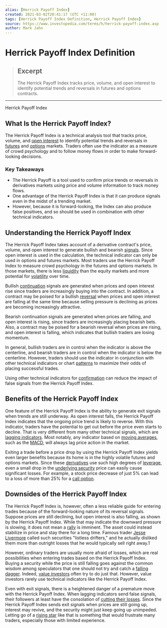 ```yaml
---
alias: [Herrick Payoff Index]
created: 2021-03-02T20:41:17 (UTC +11:00)
tags: [Herrick Payoff Index Definition, Herrick Payoff Index]
source: https://www.investopedia.com/terms/h/herrick-payoff-index.asp
author: Mark Jahn
---
```


# Herrick Payoff Index Definition

> ## Excerpt
> The Herrick Payoff Index tracks price, volume, and open interest to identify potential trends and reversals in futures and options contracts.

---

Herrick Payoff Index
## What Is the Herrick Payoff Index?

The Herrick Payoff Index is a technical analysis tool that tracks price, volume, and [open interest](https://www.investopedia.com/terms/o/openinterest.asp) to identify potential trends and reversals in [futures](https://www.investopedia.com/terms/f/futures.asp) and [options](https://www.investopedia.com/terms/o/option.asp) markets. Traders often use the indicator as a measure of crowd psychology and to follow money flows in order to make forward-looking decisions.

### Key Takeaways

-   The Herrick Payoff is a tool used to confirm price trends or reversals in derivatives markets using price and volume information to track money flows.
-   One advantage of the Herrick Payoff Index is that it can produce signals even in the midst of a trending market.
-   However, because it is forward-looking, the Index can also produce false positives, and so should be used in combination with other technical indicators.

## Understanding the Herrick Payoff Index

The Herrick Payoff Index takes account of a derivative contract's price, volume, and open interest to generate bullish and bearish [signals](https://www.investopedia.com/terms/t/trade-signal.asp). Since open interest is used in the calculation, the technical indicator can only be used in options and futures markets. Most traders use the Herrick Payoff Index to measure crowd psychology in the futures and options markets. In those markets, there is less [liquidity](https://www.investopedia.com/terms/l/liquidity.asp) than the equity markets and more potential for [volatility](https://www.investopedia.com/terms/v/volatility.asp) over time.

Bullish [continuation](https://www.investopedia.com/terms/c/continuationpattern.asp) signals are generated when prices and open interest rise since traders are increasingly buying into the contract. In addition, a contract may be poised for a bullish [reversal](https://www.investopedia.com/terms/r/reversal.asp) when prices and open interest are falling at the same time because selling pressure is declining as prices are becoming increasingly attractive.

Bearish continuation signals are generated when prices are falling, and open interest is rising, since traders are increasingly placing bearish bets. Also, a contract may be poised for a bearish reversal when prices are rising, and open interest is falling, which indicates that bullish traders are losing momentum.

In general, bullish traders are in control when the indicator is above the centerline, and bearish traders are in control when the indicator is below the centerline. However, traders should use the indicator in conjunction with other technical indicators or chart [patterns](https://www.investopedia.com/terms/p/pattern.asp) to maximize their odds of placing successful trades.

Using other technical indicators for [confirmation](https://www.investopedia.com/terms/c/confirmation.asp) can reduce the impact of false signals from the Herrick Payoff Index.

## Benefits of the Herrick Payoff Index

One feature of the Herrick Payoff Index is the ability to generate exit signals when trends are still underway. As open interest falls, the Herrick Payoff Index indicates that the ongoing price trend is likely to reverse. With this indicator, traders have the potential to get out before the price even starts to decline. That is very different from many other technical signals, which are [lagging indicators](https://www.investopedia.com/terms/l/laggingindicator.asp). Most notably, any indicator based on [moving averages](https://www.investopedia.com/articles/active-trading/052014/how-use-moving-average-buy-stocks.asp), such as the [MACD](https://www.investopedia.com/terms/m/macd.asp), will always lag price action in the market.

Exiting a trade before a price drop by using the Herrick Payoff Index yields even larger benefits because its home is in the highly volatile futures and options markets. Since these [derivatives](https://www.investopedia.com/terms/d/derivative.asp) use such high degrees of [leverage](https://www.investopedia.com/terms/l/leverage.asp), even a small drop in the [underlying security](https://www.investopedia.com/terms/u/underlying-security.asp) price can easily cause significant losses. For example, a stock price decrease of just 5% can lead to a loss of more than 25% for a [call option](https://www.investopedia.com/terms/c/calloption.asp).

## Downsides of the Herrick Payoff Index

The Herrick Payoff Index is, however, often a less reliable guide for entering trades because of the forward-looking nature of its reversal signals. Suppose prices are still declining, but open interest is also falling, as shown by the Herrick Payoff Index. While that may indicate the downward pressure is slowing, it does not mean a [rally](https://www.investopedia.com/terms/r/rally.asp) is imminent. The asset could instead stabilize in price and stay there for a long time. Famous trader [Jesse Livermore](https://www.investopedia.com/articles/trading/09/legendary-trader-jesse-livermore.asp) called such securities "listless drifters," and he actually disliked them more than outright losses that he would typically sell right away.1

However, ordinary traders are usually more afraid of losses, which are real possibilities when entering trades based on the Herrick Payoff Index. Buying a security while the price is still falling goes against the common wisdom among speculators that one should not try and catch a [falling dagger](https://www.investopedia.com/terms/f/fallingknife.asp). Indeed, [value investors](https://www.investopedia.com/terms/v/valueinvesting.asp) often try to do just that. However, value investors rarely use technical indicators like the Herrick Payoff Index.

Even with exit signals, there is a heightened danger of a premature move with the Herrick Payoff Index. When lagging indicators send false signals, their followers at least have the consolation of [cutting their losses](https://www.investopedia.com/articles/stocks/08/capital-losses.asp). Since the Herrick Payoff Index sends exit signals when prices are still going up, interest may revive, and the security might just keep going up unimpeded. Letting go of a [rising star](https://www.investopedia.com/articles/markets/070816/fallen-angel-bonds-and-rising-stars-risks-and-opportunities.asp) like that is something that would frustrate many traders, especially those with limited experience.
